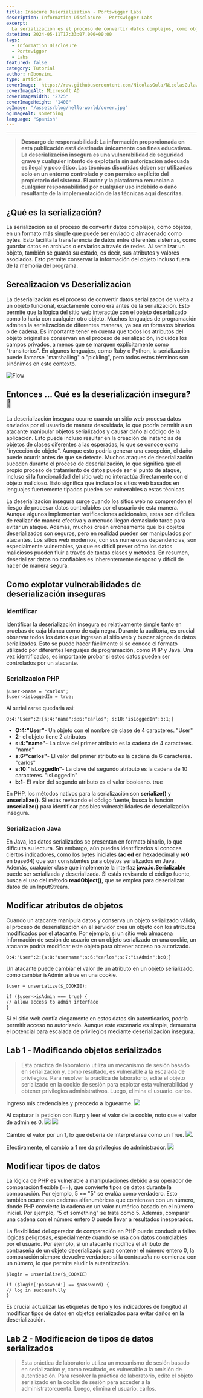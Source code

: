 ```yaml
---
title: Insecure Deserialization - Portswigger Labs
description: Information Disclosure - Portswigger Labs
excerpt:
  La serialización es el proceso de convertir datos complejos, como objetos, en un formato más simple que puede ser enviado o almacenado como bytes.
datetime: 2024-05-11T17:33:07.000+00:00
tags:
  - Information Disclosure
  - Portswigger
  - Labs
featured: false
category: Tutorial
author: nGbonzini
type: article
coverImage:  https://raw.githubusercontent.com/NicolasGula/NicolasGula/master/public/images/photos/insecure-deserialization.png
coverImageAlt: Microsoft AD
coverImageWidth: "2725"
coverImageHeight: "1400"
ogImage: "/assets/blog/hello-world/cover.jpg"
ogImageAlt: something
language: "Spanish"
---
```

----

>**Descargo de responsabilidad: La información proporcionada en esta publicación está destinada únicamente con fines educativos. La deserialización insegura es una vulnerabilidad de seguridad grave y cualquier intento de explotarla sin autorización adecuada es ilegal y poco ético. Las técnicas discutidas deben ser utilizadas solo en un entorno controlado y con permiso explícito del propietario del sistema. El autor y la plataforma renuncian a cualquier responsabilidad por cualquier uso indebido o daño resultante de la implementación de las técnicas aquí descritas.**

## ¿Qué es la serialización?

La serialización es el proceso de convertir datos complejos, como objetos, en un formato más simple que puede ser enviado o almacenado como bytes. Esto facilita la transferencia de datos entre diferentes sistemas, como guardar datos en archivos o enviarlos a través de redes. Al serializar un objeto, también se guarda su estado, es decir, sus atributos y valores asociados. Esto permite conservar la información del objeto incluso fuera de la memoria del programa.

## Serealizacion vs Deserializacion

La deserialización es el proceso de convertir datos serializados de vuelta a un objeto funcional, exactamente como era antes de la serialización. Esto permite que la lógica del sitio web interactúe con el objeto deserializado como lo haría con cualquier otro objeto. Muchos lenguajes de programación admiten la serialización de diferentes maneras, ya sea en formatos binarios o de cadena. Es importante tener en cuenta que todos los atributos del objeto original se conservan en el proceso de serialización, incluidos los campos privados, a menos que se marquen explícitamente como "transitorios". En algunos lenguajes, como Ruby o Python, la serialización puede llamarse "marshalling" o "pickling", pero todos estos términos son sinónimos en este contexto.

![Flow](https://hazelcast.com/wp-content/uploads/2021/12/serialization-deserialization-diagram-800x318-1.png)

## Entonces ... Qué es la deserialización insegura? 🤔

La deserialización insegura ocurre cuando un sitio web procesa datos enviados por el usuario de manera descuidada, lo que podría permitir a un atacante manipular objetos serializados y causar daño al código de la aplicación. Esto puede incluso resultar en la creación de instancias de objetos de clases diferentes a las esperadas, lo que se conoce como "inyección de objeto". Aunque esto podría generar una excepción, el daño puede ocurrir antes de que se detecte. Muchos ataques de deserialización suceden durante el proceso de deserialización, lo que significa que el propio proceso de tratamiento de datos puede ser el punto de ataque, incluso si la funcionalidad del sitio web no interactúa directamente con el objeto malicioso. Esto significa que incluso los sitios web basados en lenguajes fuertemente tipados pueden ser vulnerables a estas técnicas.

La deserialización insegura surge cuando los sitios web no comprenden el riesgo de procesar datos controlables por el usuario de esta manera. Aunque algunos implementan verificaciones adicionales, estas son difíciles de realizar de manera efectiva y a menudo llegan demasiado tarde para evitar un ataque. Además, muchos creen erróneamente que los objetos deserializados son seguros, pero en realidad pueden ser manipulados por atacantes. Los sitios web modernos, con sus numerosas dependencias, son especialmente vulnerables, ya que es difícil prever cómo los datos maliciosos pueden fluir a través de tantas clases y métodos. En resumen, deserializar datos no confiables es inherentemente riesgoso y difícil de hacer de manera segura.

## Como explotar vulnerabilidades de deserialización inseguras

### Identificar

Identificar la deserialización insegura es relativamente simple tanto en pruebas de caja blanca como de caja negra. Durante la auditoría, es crucial observar todos los datos que ingresan al sitio web y buscar signos de datos serializados. Esto se puede hacer fácilmente si se conoce el formato utilizado por diferentes lenguajes de programación, como PHP y Java. Una vez identificados, es importante probar si estos datos pueden ser controlados por un atacante.

### Serializacion PHP

```
$user->name = "carlos";
$user->isLoggedIn = true;
```

Al serializarse quedaria asi:
```
O:4:"User":2:{s:4:"name":s:6:"carlos"; s:10:"isLoggedIn":b:1;}
```

- **O:4:"User"**- Un objeto con el nombre de clase de 4 caracteres. "User"
- **2**- el objeto tiene 2 atributos
- **s:4:"name"**- La clave del primer atributo es la cadena de 4 caracteres. "name"
- **s:6:"carlos"**- El valor del primer atributo es la cadena de 6 caracteres. "carlos"
- **s:10:"isLoggedIn"**- La clave del segundo atributo es la cadena de 10 caracteres. "isLoggedIn"
- **b:1**- El valor del segundo atributo es el valor booleano. true

En PHP, los métodos nativos para la serialización son __serialize()__ y __unserialize()__. Si estás revisando el código fuente, busca la función __unserialize()__ para identificar posibles vulnerabilidades de deserialización insegura.

### Serializacion Java

En Java, los datos serializados se presentan en formato binario, lo que dificulta su lectura. Sin embargo, aún puedes identificarlos si conoces ciertos indicadores, como los bytes iniciales (__ac ed__ en hexadecimal y __ro0__ en base64) que son consistentes para objetos serializados en Java. Además, cualquier clase que implemente la interfaz __java.io.Serializable__ puede ser serializada y deserializada. Si estás revisando el código fuente, busca el uso del método __readObject()__, que se emplea para deserializar datos de un InputStream.

## Modificar atributos de objetos 

Cuando un atacante manipula datos y conserva un objeto serializado válido, el proceso de deserialización en el servidor crea un objeto con los atributos modificados por el atacante. Por ejemplo, si un sitio web almacena información de sesión de usuario en un objeto serializado en una cookie, un atacante podría modificar este objeto para obtener acceso no autorizado.

```
O:4:"User":2:{s:8:"username";s:6:"carlos";s:7:"isAdmin";b:0;}
```

Un atacante puede cambiar el valor de un atributo en un objeto serializado, como cambiar isAdmin a true en una cookie.

```
$user = unserialize($_COOKIE);

if ($user->isAdmin === true) {
// allow access to admin interface
}
```

Si el sitio web confía ciegamente en estos datos sin autenticarlos, podría permitir acceso no autorizado. Aunque este escenario es simple, demuestra el potencial para escalada de privilegios mediante deserialización insegura.

## Lab 1 - Modificando objetos serializados

>Esta práctica de laboratorio utiliza un mecanismo de sesión basado en serialización y, como resultado, es vulnerable a la escalada de privilegios. Para resolver la práctica de laboratorio, edite el objeto serializado en la cookie de sesión para explotar esta vulnerabilidad y obtener privilegios administrativos. Luego, elimina el usuario. carlos. 

Ingreso mis credenciales y preocedo a loguearme.
![](https://raw.githubusercontent.com/NicolasGula/NicolasGula/master/public/images/photos/insecudese/l1/1.png)

Al capturar la peticion con Burp y leer el valor de la cookie, noto que el valor de admin es 0.
![](https://raw.githubusercontent.com/NicolasGula/NicolasGula/master/public/images/photos/insecudese/l1/2.png)
![](https://raw.githubusercontent.com/NicolasGula/NicolasGula/master/public/images/photos/insecudese/l1/3.png)

Cambio el valor por un 1, lo que deberia de interpretarse como un True.
![](https://raw.githubusercontent.com/NicolasGula/NicolasGula/master/public/images/photos/insecudese/l1/4.png).

Efectivamente, el cambio a 1 me da privilegios de administrador.
![](https://raw.githubusercontent.com/NicolasGula/NicolasGula/master/public/images/photos/insecudese/l1/5.png)

 
## Modificar tipos de datos

La lógica de PHP es vulnerable a manipulaciones debido a su operador de comparación flexible (==), que convierte tipos de datos durante la comparación. Por ejemplo, 5 == "5" se evalúa como verdadero. Esto también ocurre con cadenas alfanuméricas que comienzan con un número, donde PHP convierte la cadena en un valor numérico basado en el número inicial. Por ejemplo, "5 of something" se trata como 5. Además, comparar una cadena con el número entero 0 puede llevar a resultados inesperados.

La flexibilidad del operador de comparación en PHP puede conducir a fallas lógicas peligrosas, especialmente cuando se usa con datos controlables por el usuario. Por ejemplo, si un atacante modifica el atributo de contraseña de un objeto deserializado para contener el número entero 0, la comparación siempre devuelve verdadero si la contraseña no comienza con un número, lo que permite eludir la autenticación. 

```
$login = unserialize($_COOKIE)

if ($login['password'] == $password) {
// log in successfully
}
```

Es crucial actualizar las etiquetas de tipo y los indicadores de longitud al modificar tipos de datos en objetos serializados para evitar daños en la deserialización.

## Lab 2 - Modificacion de tipos de datos serializados

>Esta práctica de laboratorio utiliza un mecanismo de sesión basado en serialización y, como resultado, es vulnerable a la omisión de autenticación. Para resolver la práctica de laboratorio, edite el objeto serializado en la cookie de sesión para acceder a la administratorcuenta. Luego, elimina el usuario. carlos.
